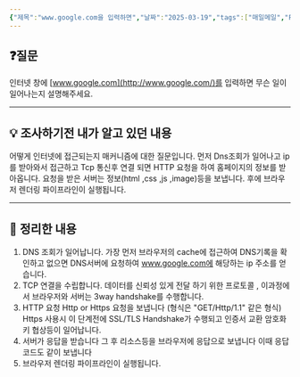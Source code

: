 ```yaml
---
{"제목":"www.google.com을 입력하면","날짜":"2025-03-19","tags":["매일메일","Frontend"],"dg-publish":true,"permalink":"/v2/DailyMail/www.google.com을 입력하면/","dgPassFrontmatter":true}
---
```


## ❓질문

인터넷 창에 [www.google.com](http://www.google.com/)를 입력하면 무슨 일이 일어나는지 설명해주세요.

---
## 💡 조사하기전 내가 알고 있던 내용

어떻게 인터넷에 접근되는지 매커니즘에 대한 질문입니다.
먼저 Dns조회가 일어나고 ip를 받아와서 접근하고 Tcp 통신후 연결 되면 HTTP 요청을 하여 홈페이지의 정보를 받아옵니다. 요청을 받은 서버는 정보(html ,css ,js ,image)등을 보냅니다.
후에 브라우저 렌더링 파이프라인이 실행됩니다.

---
## 🏫 정리한 내용

1. DNS 조회가 일어납니다. 가장 먼저 브라우저의 cache에 접근하여 DNS기록을 확인하고 없으면 DNS서버에 요청하여 www.google.com에 해당하는 ip 주소를 얻습니다.
2. TCP 연결을 수립합니다. 데이터를 신뢰성 있게 전달 하기 위한 프로토콜 , 이과정에서 브라우저와 서버는 3way handshake를 수행합니다.
3. HTTP 요청 Http or Https 요청을 보냅니다 (형식은 "GET/Http/1.1" 같은 형식) Https 사용시 이 단계전에 SSL/TLS Handshake가 수행되고 인증서 교환 암호화키 협상등이 일어납니다.
4. 서버가 응답을 받습니다 그 후 리소스등을 브라우저에 응답으로 보냅니다 이때 응답 코드도 같이 보냅니다
5. 브라우저 렌더링 파이프라인이 실행됩니다.
